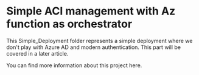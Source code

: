 ﻿# Simple ACI management with Az function as orchestrator

This Simple_Deployment folder represents a simple deployment where we don't play with Azure AD and modern authentication. This part will be covered in a later article.

You can find more information about this project here.
